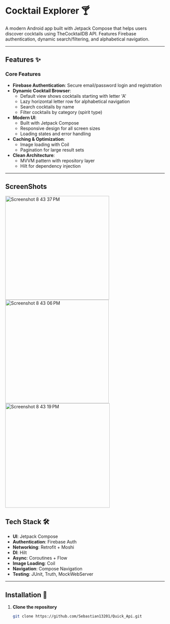 # Cocktail Explorer 🍸

A modern Android app built with Jetpack Compose that helps users discover cocktails using TheCocktailDB API. Features Firebase authentication, dynamic search/filtering, and alphabetical navigation.

---

## Features ✨

### Core Features
- **Firebase Authentication**: Secure email/password login and registration
- **Dynamic Cocktail Browser**:
  - Default view shows cocktails starting with letter 'A'
  - Lazy horizontal letter row for alphabetical navigation
  - Search cocktails by name
  - Filter cocktails by category (spirit type)
- **Modern UI**:
  - Built with Jetpack Compose
  - Responsive design for all screen sizes
  - Loading states and error handling
- **Caching & Optimization**:
  - Image loading with Coil
  - Pagination for large result sets
- **Clean Architecture**:
  - MVVM pattern with repository layer
  - Hilt for dependency injection

---

## ScreenShots

<img width="328" alt="Screenshot 8 43 37 PM" src="https://github.com/user-attachments/assets/be48c7ba-19bb-4913-aee1-eac4ec127278" />
<img width="327" alt="Screenshot 8 43 06 PM" src="https://github.com/user-attachments/assets/bea3955a-ed96-4f27-97a9-09169d0f502a" />
<img width="330" alt="Screenshot 8 43 19 PM" src="https://github.com/user-attachments/assets/f183472b-28ef-4926-b6ad-00dccc3b030d" />




## Tech Stack 🛠️

- **UI**: Jetpack Compose
- **Authentication**: Firebase Auth
- **Networking**: Retrofit + Moshi
- **DI**: Hilt
- **Async**: Coroutines + Flow
- **Image Loading**: Coil
- **Navigation**: Compose Navigation
- **Testing**: JUnit, Truth, MockWebServer

---

## Installation 🚀

1. **Clone the repository**
   ```bash
   git clone https://github.com/Sebastian13201/Quick_Api.git
